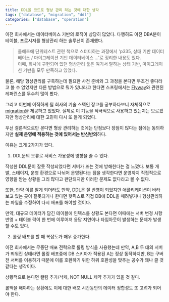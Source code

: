 ```yaml
---
title: DDL을 코드로 형상 관리 하는 것에 대한 생각
tags: ["database", "migration", "ddl"]
categories: ["database", "operation"]
---
```


이전 회사에서는 데이터베이스 기반의 로직이 상당히 많았다. 다행히도 이전 DBA분이 테이블, 프로시저를 형상관리 하는 솔루션이 존재했다.

> 올해초에 단위테스트 관련 책으로 스터디하는 과정에서 'p335, 상태 기반 데이터베이스 / 마이그레이션 기반 데이터베이스 ...'로 정리한 내용도 있다.<br/>
> 이때, 회사에 구현되어 있던 형상관리 툴은 여기서 말하는 상태 기반, 마이그레이션 기반을 모두 만족하고 있었다.

물론, 해당 형상관리를 구축하는데 필요한 사전 준비와 그 과정을 본다면 무조건 좋다라고 볼 수 없었지만 다른 방법으로 뭐가 있냐라고 한다면 스프링에서는 [Flyway](https://github.com/flyway/flyway)와 관련된 레퍼런스를 무수히 많이 봤다.

그리고 이번에 이직하게 될 회사의 기술 스택인 장고를 공부하다보니 자체적으로 [migration](https://docs.djangoproject.com/en/5.2/topics/migrations/)을 제공하고 있었다. 실제로 이 기능을 적극적으로 사용하고 있는지는 모르겠지만 형상관리에 대한 고민이 다시 또 들게 되었다.

우선 결론적으로만 본다면 형상 관리하는 것에는 단점보다 장점이 많다는 점에는 동의하지만 **실제 운영에 적용하는 것에 있어서는 반신반의**하다.

이유는 크게 2가지가 있다.

1. DDL문의 오류로 서비스 가용성에 영향을 줄 수 있다.

작성한 DDL문이 잘못 작성되었다면 서버가 뜨는 것에 방해한다는 걸 느꼈다. 보통 개발, 스테이지, 운영 환경으로 나뉘어 운영된다는 점을 생각한다면 운영까지 직접적으로 영향을 받는 상황을 그리 많다고 판단되지만 이러한 문제도 없다라고 볼 수 없다.

또한, 만약 이를 알게 되더라도 만약, DDL은 잘 반영이 되었지만 애플리케이션이 바라보고 있는 곳이 잘못되거나 한다면 핫픽스로 직접 DB에 DDL을 때려넣거나 형상관리하는 파일을 수정하여 다시 배포를 해야할 것이다.<br/>

만약, 대규모 데이터가 담긴 테이블에 인덱스를 상황도 본다면 이때에는 서버 변경 사항 반영 + 테이블 락이 한 번에 이루어져 응답 지연이나 타임아웃이 발생하는 문제가 발생할 수도 있다.

2. 롤링 배포를 할 때 복잡도가 매우 증가한다.

이전 회사에서는 무중단 배포 전략으로 롤링 방식을 사용했는데 만약, A,B 두 대의 서버가 띄워진 상태라면 롤링 배포중에 DB 스키마가 적용된 A는 정상 동작하지만, B는 구버전 서버를 이용하기 때문에 이를 호환하기 위한 하위 호환성을 맞추는 공수가 꽤나 클 것 같다는 생각이다.

상황적으로 본다면 컬럼 추가/삭제, NOT NULL 제약 추가가 있을 것 같다.

롤백을 해야하는 상황에도 이에 대한 배포 시간동안의 데이터 정합성도 또 고려가 되어야 한다.

